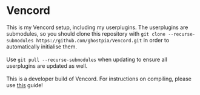 # Vencord
This is my Vencord setup, including my userplugins. The userplugins are submodules, so you should clone this repository with `git clone --recurse-submodules https://github.com/ghostpia/Vencord.git` in order to automatically initialise them. <br/><br/>
Use `git pull --recurse-submodules` when updating to ensure all userplugins are updated as well. <br/><br/>
This is a developer build of Vencord. For instructions on compiling, please use [this](https://docs.vencord.dev/installing/) guide!
